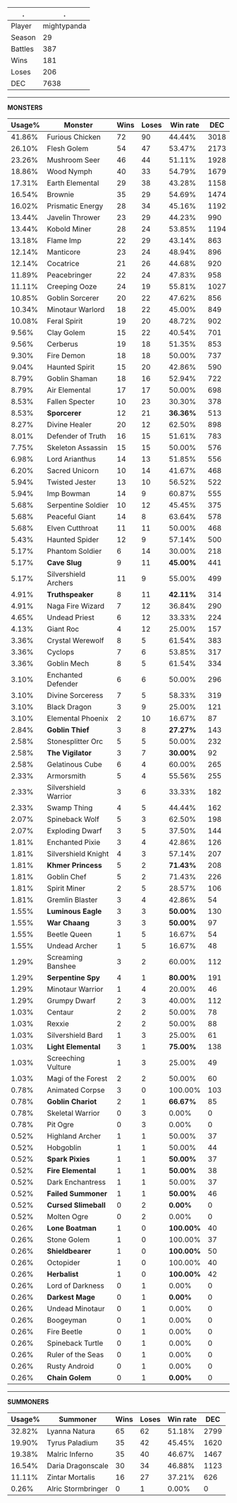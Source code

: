 .|.
|-|-
Player|mightypanda
Season|29
Battles|387
Wins|181
Loses|206
DEC|7638

---
**MONSTERS**

Usage%|Monster|Wins|Loses|Win rate|DEC|
-|-|-|-|-|-|
41.86%|Furious Chicken|72|90|44.44%|3018|
26.10%|Flesh Golem|54|47|53.47%|2173|
23.26%|Mushroom Seer|46|44|51.11%|1928|
18.86%|Wood Nymph|40|33|54.79%|1679|
17.31%|Earth Elemental|29|38|43.28%|1158|
16.54%|Brownie|35|29|54.69%|1474|
16.02%|Prismatic Energy|28|34|45.16%|1192|
13.44%|Javelin Thrower|23|29|44.23%|990|
13.44%|Kobold Miner|28|24|53.85%|1194|
13.18%|Flame Imp|22|29|43.14%|863|
12.14%|Manticore|23|24|48.94%|896|
12.14%|Cocatrice|21|26|44.68%|920|
11.89%|Peacebringer|22|24|47.83%|958|
11.11%|Creeping Ooze|24|19|55.81%|1027|
10.85%|Goblin Sorcerer|20|22|47.62%|856|
10.34%|Minotaur Warlord|18|22|45.00%|849|
10.08%|Feral Spirit|19|20|48.72%|902|
9.56%|Clay Golem|15|22|40.54%|701|
9.56%|Cerberus|19|18|51.35%|853|
9.30%|Fire Demon|18|18|50.00%|737|
9.04%|Haunted Spirit|15|20|42.86%|590|
8.79%|Goblin Shaman|18|16|52.94%|722|
8.79%|Air Elemental|17|17|50.00%|698|
8.53%|Fallen Specter|10|23|30.30%|378|
8.53%|**Sporcerer**|12|21|**36.36%**|513|
8.27%|Divine Healer|20|12|62.50%|898|
8.01%|Defender of Truth|16|15|51.61%|783|
7.75%|Skeleton Assassin|15|15|50.00%|576|
6.98%|Lord Arianthus|14|13|51.85%|556|
6.20%|Sacred Unicorn|10|14|41.67%|468|
5.94%|Twisted Jester|13|10|56.52%|522|
5.94%|Imp Bowman|14|9|60.87%|555|
5.68%|Serpentine Soldier|10|12|45.45%|375|
5.68%|Peaceful Giant|14|8|63.64%|578|
5.68%|Elven Cutthroat|11|11|50.00%|468|
5.43%|Haunted Spider|12|9|57.14%|500|
5.17%|Phantom Soldier|6|14|30.00%|218|
5.17%|**Cave Slug**|9|11|**45.00%**|441|
5.17%|Silvershield Archers|11|9|55.00%|499|
4.91%|**Truthspeaker**|8|11|**42.11%**|314|
4.91%|Naga Fire Wizard|7|12|36.84%|290|
4.65%|Undead Priest|6|12|33.33%|224|
4.13%|Giant Roc|4|12|25.00%|157|
3.36%|Crystal Werewolf|8|5|61.54%|383|
3.36%|Cyclops|7|6|53.85%|317|
3.36%|Goblin Mech|8|5|61.54%|334|
3.10%|Enchanted Defender|6|6|50.00%|296|
3.10%|Divine Sorceress|7|5|58.33%|319|
3.10%|Black Dragon|3|9|25.00%|121|
3.10%|Elemental Phoenix|2|10|16.67%|87|
2.84%|**Goblin Thief**|3|8|**27.27%**|143|
2.58%|Stonesplitter Orc|5|5|50.00%|232|
2.58%|**The Vigilator**|3|7|**30.00%**|92|
2.58%|Gelatinous Cube|6|4|60.00%|265|
2.33%|Armorsmith|5|4|55.56%|255|
2.33%|Silvershield Warrior|3|6|33.33%|182|
2.33%|Swamp Thing|4|5|44.44%|162|
2.07%|Spineback Wolf|5|3|62.50%|198|
2.07%|Exploding Dwarf|3|5|37.50%|144|
1.81%|Enchanted Pixie|3|4|42.86%|126|
1.81%|Silvershield Knight|4|3|57.14%|207|
1.81%|**Khmer Princess**|5|2|**71.43%**|208|
1.81%|Goblin Chef|5|2|71.43%|226|
1.81%|Spirit Miner|2|5|28.57%|106|
1.81%|Gremlin Blaster|3|4|42.86%|54|
1.55%|**Luminous Eagle**|3|3|**50.00%**|130|
1.55%|**War Chaang**|3|3|**50.00%**|97|
1.55%|Beetle Queen|1|5|16.67%|54|
1.55%|Undead Archer|1|5|16.67%|48|
1.29%|Screaming Banshee|3|2|60.00%|112|
1.29%|**Serpentine Spy**|4|1|**80.00%**|191|
1.29%|Minotaur Warrior|1|4|20.00%|46|
1.29%|Grumpy Dwarf|2|3|40.00%|112|
1.03%|Centaur|2|2|50.00%|78|
1.03%|Rexxie|2|2|50.00%|88|
1.03%|Silvershield Bard|1|3|25.00%|61|
1.03%|**Light Elemental**|3|1|**75.00%**|138|
1.03%|Screeching Vulture|1|3|25.00%|49|
1.03%|Magi of the Forest|2|2|50.00%|60|
0.78%|Animated Corpse|3|0|100.00%|103|
0.78%|**Goblin Chariot**|2|1|**66.67%**|85|
0.78%|Skeletal Warrior|0|3|0.00%|0|
0.78%|Pit Ogre|0|3|0.00%|0|
0.52%|Highland Archer|1|1|50.00%|37|
0.52%|Hobgoblin|1|1|50.00%|44|
0.52%|**Spark Pixies**|1|1|**50.00%**|37|
0.52%|**Fire Elemental**|1|1|**50.00%**|38|
0.52%|Dark Enchantress|1|1|50.00%|37|
0.52%|**Failed Summoner**|1|1|**50.00%**|46|
0.52%|**Cursed Slimeball**|0|2|**0.00%**|0|
0.52%|Molten Ogre|0|2|0.00%|0|
0.26%|**Lone Boatman**|1|0|**100.00%**|40|
0.26%|Stone Golem|1|0|100.00%|37|
0.26%|**Shieldbearer**|1|0|**100.00%**|50|
0.26%|Octopider|1|0|100.00%|40|
0.26%|**Herbalist**|1|0|**100.00%**|42|
0.26%|Lord of Darkness|0|1|0.00%|0|
0.26%|**Darkest Mage**|0|1|**0.00%**|0|
0.26%|Undead Minotaur|0|1|0.00%|0|
0.26%|Boogeyman|0|1|0.00%|0|
0.26%|Fire Beetle|0|1|0.00%|0|
0.26%|Spineback Turtle|0|1|0.00%|0|
0.26%|Ruler of the Seas|0|1|0.00%|0|
0.26%|Rusty Android|0|1|0.00%|0|
0.26%|**Chain Golem**|0|1|**0.00%**|0|

---
**SUMMONERS**

Usage%|Summoner|Wins|Loses|Win rate|DEC|
-|-|-|-|-|-|
32.82%|Lyanna Natura|65|62|51.18%|2799|
19.90%|Tyrus Paladium|35|42|45.45%|1620|
19.38%|Malric Inferno|35|40|46.67%|1467|
16.54%|Daria Dragonscale|30|34|46.88%|1123|
11.11%|Zintar Mortalis|16|27|37.21%|626|
0.26%|Alric Stormbringer|0|1|0.00%|0|
